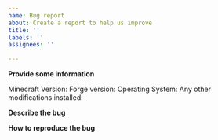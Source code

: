 ```yaml
---
name: Bug report
about: Create a report to help us improve
title: ''
labels: ''
assignees: ''

---
```


**Provide some information**

Minecraft Version: 
Forge version:
Operating System:
Any other modifications installed:

**Describe the bug**

**How to reproduce the bug**
